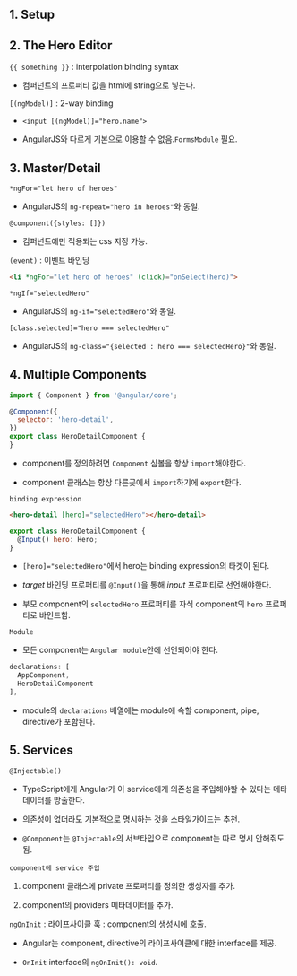 ## 1. Setup

## 2. The Hero Editor

`{{ something }}` : interpolation binding syntax

- 컴퍼넌트의 프로퍼티 값을 html에 string으로 넣는다.

`[(ngModel)]` : 2-way binding

- `<input [(ngModel)]="hero.name">`

- AngularJS와 다르게 기본으로 이용할 수 없음.`FormsModule` 필요.

## 3. Master/Detail

`*ngFor="let hero of heroes"`

- AngularJS의 `ng-repeat="hero in heroes"`와 동일.

`@component({styles: []})`

- 컴퍼넌트에만 적용되는 css 지정 가능.

`(event)` : 이벤트 바인딩

```html
<li *ngFor="let hero of heroes" (click)="onSelect(hero)">
```

`*ngIf="selectedHero"`

- AngularJS의 `ng-if="selectedHero"`와 동일.

`[class.selected]="hero === selectedHero"`

- AngularJS의 `ng-class="{selected : hero === selectedHero}"`와 동일.

## 4. Multiple Components

```js
import { Component } from '@angular/core';

@Component({
  selector: 'hero-detail',
})
export class HeroDetailComponent {
}
```

- component를 정의하려면 `Component` 심볼을 항상 `import`해야한다.

- component 클래스는 항상 다른곳에서 `import`하기에 `export`한다.

`binding expression`

```html
<hero-detail [hero]="selectedHero"></hero-detail>
```

```js
export class HeroDetailComponent {
  @Input() hero: Hero;
}
```

- `[hero]="selectedHero"`에서 hero는 binding expression의 타겟이 된다.

- *target* 바인딩 프로퍼티를 `@Input()`을 통해 *input* 프로퍼티로 선언해야한다.

- 부모 component의 `selectedHero` 프로퍼티를 자식 component의 `hero` 프로퍼티로 바인드함.

`Module`

- 모든 component는 `Angular module`안에 선언되어야 한다.

```js
declarations: [
  AppComponent,
  HeroDetailComponent
],
```

- module의 `declarations` 배열에는 module에 속할 component, pipe, directive가 포함된다.

## 5. Services

`@Injectable()`

- TypeScript에게 Angular가 이 service에게 의존성을 주입해야할 수 있다는 메타데이터를 방출한다.

- 의존성이 없더라도 기본적으로 명시하는 것을 스타일가이드는 추천.

- `@Component`는 `@Injectable`의 서브타입으로 component는 따로 명시 안해줘도 됨.

`component에 service 주입`

1. component 클래스에 private 프로퍼티를 정의한 생성자를 추가.

2. component의 providers 메타데이터를 추가.

`ngOnInit` : 라이프사이클 훅 : component의 생성시에 호출.

- Angular는 component, directive의 라이프사이클에 대한 interface를 제공.

- `OnInit` interface의 `ngOnInit(): void`.
